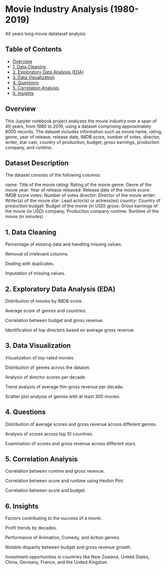 # Movie Industry Analysis (1980-2019)
40 years long movie datataset analysis

## Table of Contents
- [Overview](#overview)
- [1. Data Cleaning](#data-cleaning)
- [2. Exploratory Data Analysis (EDA)](#exploratory-data-analysis-eda)
- [3. Data Visualization](#data-visualization)
- [4. Questions](#key-questions)
- [5. Correlation Analysis](#correlation-analysis)
- [6. Insights](#insights)


  
## Overview
This Jupyter notebook project analyzes the movie industry over a span of 40 years, from 1980 to 2019, using a dataset comprising approximately 8000 records. The dataset includes information such as movie name, rating, genre, year of release, release date, IMDB score, number of votes, director, writer, star cast, country of production, budget, gross earnings, production company, and runtime.

## Dataset Description
The dataset consists of the following columns:

name: Title of the movie
rating: Rating of the movie
genre: Genre of the movie
year: Year of release
released: Release date of the movie
score: IMDB score
votes: Number of votes
director: Director of the movie
writer: Writer(s) of the movie
star: Lead actor(s) or actress(es)
country: Country of production
budget: Budget of the movie (in USD)
gross: Gross earnings of the movie (in USD)
company: Production company
runtime: Runtime of the movie (in minutes)






## 1. Data Cleaning
Percentage of missing data and handling missing values.

Removal of irrelevant columns.

Dealing with duplicates.

Imputation of missing values.


## 2. Exploratory Data Analysis (EDA)

Distribution of movies by IMDB score.

Average score of genres and countries.

Correlation between budget and gross revenue.

Identification of top directors based on average gross revenue.


## 3. Data Visualization

Visualization of top-rated movies.

Distribution of genres across the dataset.

Analysis of director scores per decade.

Trend analysis of average film gross revenue per decade.

Scatter plot analysis of genres with at least 300 movies.


## 4. Questions

Distribution of average scores and gross revenue across different genres.

Analysis of scores across top 10 countries.

Examination of scores and gross revenue across different stars.


## 5. Correlation Analysis

Correlation between runtime and gross revenue.

Correlation between score and runtime using Hexbin Plot.

Correlation between score and budget.


## 6. Insights

Factors contributing to the success of a movie.

Profit trends by decades.

Performance of Animation, Comedy, and Action genres.

Notable disparity between budget and gross revenue growth.

Investment opportunities in countries like New Zealand, United States, China, Germany, France, and the United Kingdom.

